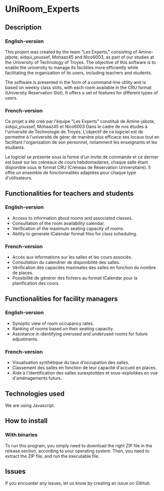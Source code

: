 # UniRoom_Experts

## Description

### English-version
This project was created by the team "Les Experts," consisting of Amine-jabote, sidqui_youssef, Mohaaz45 and Nico6003, as part of our studies at the University of Technology of Troyes. The objective of this software is to enable the university to manage its facilities more efficiently while facilitating the organization of its users, including teachers and students.

The software is presented in the form of a command-line utility and is based on weekly class slots, with each room available in the CRU format (University Reservation Slot). It offers a set of features for different types of users.
### French-version
Ce projet a été créé par l'équipe "Les Experts" constitué de Amine-jabote, sidqui_youssef, Mohaaz45 et Nico6003 Dans le cadre de nos études à l'université de Technologie de Troyes. L'objectif de ce logiciel est de permettre à l'université de gérer de manière plus efficace ses locaux tout en facilitant l'organisation de son personnel, notamment les enseignants et les étudiants.

Le logiciel se présente sous la forme d'un invite de commande et ce dernier est basé sur les créneaux de cours hebdomadaires, chaque salle étant disponible sous le format CRU (Créneau de Réservation Universitaire). Il offre un ensemble de fonctionnalités adaptées pour chaque type d'utilisateurs.

## Functionalities for teachers and students
### English-version
   - Access to information about rooms and associated classes.
   - Consultation of the room availability calendar.
   - Verification of the maximum seating capacity of rooms.
   - Ability to generate ICalendar format files for class scheduling.

### French-version
   - Accès aux informations sur les salles et les cours associés.
   - Consultation du calendrier de disponibilité des salles.
   - Vérification des capacités maximales des salles en fonction du nombre de places.
   - Possibilité de générer des fichiers au format ICalendar pour la planification des cours.

## Functionalities for facility managers
### English-version
   - Synoptic view of room occupancy rates.
   - Ranking of rooms based on their seating capacity.
   - Assistance in identifying overused and underused rooms for future adjustments.

### French-version
   - Visualisation synthétique du taux d'occupation des salles.
   - Classement des salles en fonction de leur capacité d'accueil en places.
   - Aide à l'identification des salles surexploitées et sous-exploitées en vue d'aménagements futurs.
     
## Technologies used

We are using Javascript.

## How to install

### With binaries

To run this program, you simply need to download the right ZIP file in the release section, according to your operating system. Then, you need to extract the ZIP file, and run the executable file.

## Issues

If you encounter any issues, let us know by creating an issue on GitHub.
    
